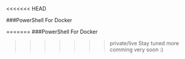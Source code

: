 <<<<<<< HEAD

###PowerShell For Docker


=======
###PowerShell For Docker

>>>>>>> private/live
Stay tuned more comming very soon :)
